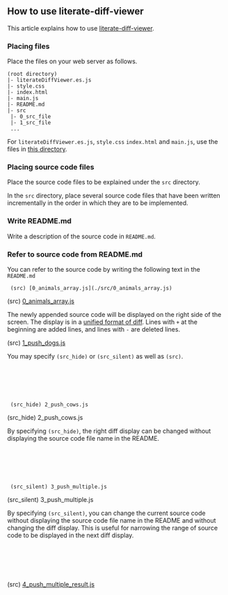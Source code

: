 ## How to use literate-diff-viewer

This article explains how to use [literate-diff-viewer](https://github.com/abagames/literate-diff-viewer).

### Placing files

Place the files on your web server as follows.

```
(root directory)
|- literateDiffViewer.es.js
|- style.css
|- index.html
|- main.js
|- README.md
|- src
 |- 0_src_file
 |- 1_src_file
 ...
```

For `literateDiffViewer.es.js`, `style.css` `index.html` and `main.js`, use the files in [this directory](https://github.com/abagames/literate-diff-viewer/tree/master/docs/literate-diff-viewer).

### Placing source code files

Place the source code files to be explained under the `src` directory.

In the `src` directory, place several source code files that have been written incrementally in the order in which they are to be implemented.

### Write README.md

Write a description of the source code in `README.md`.

### Refer to source code from README.md

You can refer to the source code by writing the following text in the `README.md`

```
 (src) [0_animals_array.js](./src/0_animals_array.js)
```

(src) [0_animals_array.js](./src/0_animals_array.js)

The newly appended source code will be displayed on the right side of the screen. The display is in a [unified format of diff](https://en.wikipedia.org/wiki/Diff#Unified_format). Lines with `+` at the beginning are added lines, and lines with `-` are deleted lines.

(src) [1_push_dogs.js](./src/1_push_dogs.js)

You may specify `(src_hide)` or `(src_silent)` as well as `(src)`.

<br><br><br><br>

```
 (src_hide) 2_push_cows.js
```

(src_hide) 2_push_cows.js

By specifying `(src_hide)`, the right diff display can be changed without displaying the source code file name in the README.

<br><br><br><br>

```
 (src_silent) 3_push_multiple.js
```

(src_silent) 3_push_multiple.js

By specifying `(src_silent)`, you can change the current source code without displaying the source code file name in the README and without changing the diff display. This is useful for narrowing the range of source code to be displayed in the next diff display.

<br><br><br><br>

(src) [4_push_multiple_result.js](./src/4_push_multiple_result.js)

<br><br><br><br><br><br><br><br><br><br>
<br><br><br><br><br><br><br><br><br><br>

